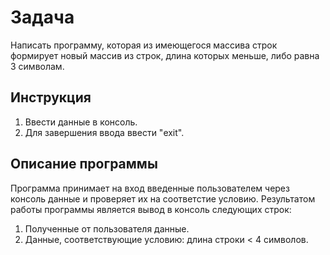 # Задача

Написать программу, которая из имеющегося массива строк формирует новый массив из строк, длина которых меньше, либо равна 3 символам.

## Инструкция

1. Ввести данные в консоль.
2. Для завершения ввода ввести "exit".

## Описание программы

Программа принимает на вход введенные пользователем через консоль данные и проверяет их на соответстие условию.
Результатом работы программы является вывод в консоль следующих строк:

1. Полученные от пользователя данные.
2. Данные, соответствующие условию: длина строки < 4 символов.
